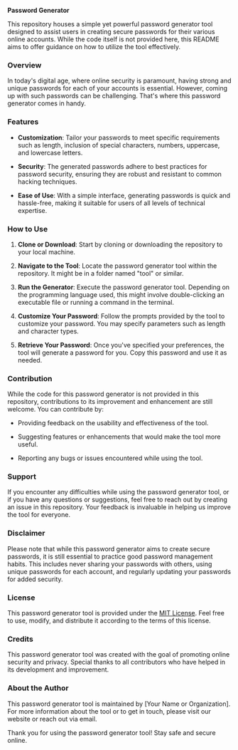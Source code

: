 **Password Generator**

This repository houses a simple yet powerful password generator tool designed to assist users in creating secure passwords for their various online accounts. While the code itself is not provided here, this README aims to offer guidance on how to utilize the tool effectively.

### Overview

In today's digital age, where online security is paramount, having strong and unique passwords for each of your accounts is essential. However, coming up with such passwords can be challenging. That's where this password generator comes in handy.

### Features

- **Customization**: Tailor your passwords to meet specific requirements such as length, inclusion of special characters, numbers, uppercase, and lowercase letters.
  
- **Security**: The generated passwords adhere to best practices for password security, ensuring they are robust and resistant to common hacking techniques.

- **Ease of Use**: With a simple interface, generating passwords is quick and hassle-free, making it suitable for users of all levels of technical expertise.

### How to Use

1. **Clone or Download**: Start by cloning or downloading the repository to your local machine.

2. **Navigate to the Tool**: Locate the password generator tool within the repository. It might be in a folder named "tool" or similar.

3. **Run the Generator**: Execute the password generator tool. Depending on the programming language used, this might involve double-clicking an executable file or running a command in the terminal.

4. **Customize Your Password**: Follow the prompts provided by the tool to customize your password. You may specify parameters such as length and character types.

5. **Retrieve Your Password**: Once you've specified your preferences, the tool will generate a password for you. Copy this password and use it as needed.

### Contribution

While the code for this password generator is not provided in this repository, contributions to its improvement and enhancement are still welcome. You can contribute by:

- Providing feedback on the usability and effectiveness of the tool.
  
- Suggesting features or enhancements that would make the tool more useful.
  
- Reporting any bugs or issues encountered while using the tool.

### Support

If you encounter any difficulties while using the password generator tool, or if you have any questions or suggestions, feel free to reach out by creating an issue in this repository. Your feedback is invaluable in helping us improve the tool for everyone.

### Disclaimer

Please note that while this password generator aims to create secure passwords, it is still essential to practice good password management habits. This includes never sharing your passwords with others, using unique passwords for each account, and regularly updating your passwords for added security.

### License

This password generator tool is provided under the [MIT License](https://opensource.org/licenses/MIT). Feel free to use, modify, and distribute it according to the terms of this license.

### Credits

This password generator tool was created with the goal of promoting online security and privacy. Special thanks to all contributors who have helped in its development and improvement.

### About the Author

This password generator tool is maintained by [Your Name or Organization]. For more information about the tool or to get in touch, please visit our website or reach out via email.

Thank you for using the password generator tool! Stay safe and secure online.
